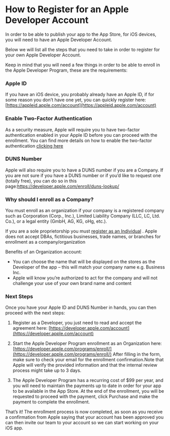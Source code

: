 # How to Register for an Apple Developer Account
In order to be able to publish your app to the App Store, for iOS devices, you will need to have an Apple Developer Account.

Below we will list all the steps that you need to take in order to register for your own Apple Developer Account.

Keep in mind that you will need a few things in order to be able to enroll in the Apple Developer Program, these are the requirements:

### Apple ID

If you have an iOS device, you probably already have an Apple ID, if for some reason you don’t have one yet, you can quickly register here: [https://appleid.apple.com/account](https://appleid.apple.com/account) 

### Enable Two-Factor Authentication

As a security measure, Apple will require you to have two-factor authentication enabled in your Apple ID before you can proceed with the enrollment. You can find more details on how to enable the two-factor authentication [clicking here](https://support.apple.com/en-sg/HT207198) 

### DUNS Number

Apple will also require you to have a DUNS number if you are a Company. If you are not sure if you have a DUNS number or if you’d like to request one (totally free), you can do so in this page:https://developer.apple.com/enroll/duns-lookup/

### Why should I enroll as a Company?

You must enroll as an organization if your company is a registered company such as Corporation (Corp., Inc.), Limited Liability Company (LLC, LC, Ltd. Co.), or a legal entity (GmbH, AG, KG, oHg, etc.).

If you are a sole proprietorship you must [register as an Individual](https://developer.apple.com/programs/enroll/) . Apple does not accept DBAs, fictitious businesses, trade names, or branches for enrollment as a company/organization

Benefits of an Organization account:
* You can choose the name that will be displayed on the stores as the Developer of the app – this will match your company name e.g. Business Inc.
* Apple will know you’re authorized to act for the company and will not challenge your use of your own brand name and content

### Next Steps

Once you have your Apple ID and DUNS Number in hands, you can then proceed with the next steps:
1. Register as a Developer, you just need to read and accept the agreement here: [https://developer.apple.com/account](https://developer.apple.com/account) 

2. Start the Apple Developer Program enrollment as an Organization here: [https://developer.apple.com/programs/enroll/](https://developer.apple.com/programs/enroll/) After filling in the form, make sure to check your email for the enrollment confirmation.Note that Apple will verify the provided information and that the internal review process might take up to 3 days.

3. The Apple Developer Program has a recurring cost of $99 per year, and you will need to maintain the payments up to date in order for your app to be available in the App Store. At the end of the enrollment, you will be requested to proceed with the payment, click Purchase and make the payment to complete the enrollment.

That’s it! The enrollment process is now completed, as soon as you receive a confirmation from Apple saying that your account has been approved you can then invite our team to your account so we can start working on your iOS app.







